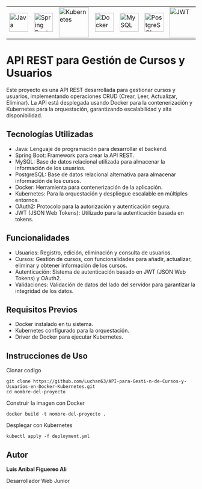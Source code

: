 <table align= "center">
  <tr>
    <td><img src="https://github.com/user-attachments/assets/23888328-f831-4250-ac0b-b3e0db55a89c" alt="Java" width="50" /></td>
    <td><img src="https://github.com/user-attachments/assets/c6b75730-c3cf-41a1-82fb-d40e17bfd097" alt="Spring Boot" width="50" /></td>
    <td><img src="https://github.com/user-attachments/assets/d8081359-309e-4e88-bba4-b5238536c88e" alt="Kubernetes" width="80" /></td>
    <td><img src="https://github.com/user-attachments/assets/aa5fb147-5b81-416e-b656-15e28ad566b9" alt="Docker" width="50" /></td>
    <td><img src="https://github.com/user-attachments/assets/f3c6c52e-9c3d-419f-b0a0-9c34d01c3728" alt="MySQL" width="50" /></td>
    <td><img src="https://github.com/user-attachments/assets/bdca9eef-307e-4309-822c-95edebe52906" alt="PostgreSQL" width="50" /></td>
    <td><img src="https://github.com/user-attachments/assets/114f2c7f-7cda-4494-ad3e-2a03fbdadab4" alt="JWT" width="80" /></td>
  </tr>
</table>

# API REST para Gestión de Cursos y Usuarios

<p>
Este proyecto es una API REST desarrollada para gestionar cursos y usuarios, implementando operaciones CRUD (Crear, Leer, Actualizar, Eliminar). La API está desplegada usando Docker para la contenerización y Kubernetes para la orquestación, garantizando escalabilidad y alta disponibilidad.
</p>

## Tecnologías Utilizadas

- Java: Lenguaje de programación para desarrollar el backend.
- Spring Boot: Framework para crear la API REST.
- MySQL: Base de datos relacional utilizada para almacenar la información de los usuarios.
- PostgreSQL: Base de datos relacional alternativa para almacenar información de los cursos.
- Docker: Herramienta para contenerización de la aplicación.
- Kubernetes: Para la orquestación y despliegue escalable en múltiples entornos.
- OAuth2: Protocolo para la autorización y autenticación segura.
- JWT (JSON Web Tokens): Utilizado para la autenticación basada en tokens.

## Funcionalidades

- Usuarios: Registro, edición, eliminación y consulta de usuarios.
- Cursos: Gestión de cursos, con funcionalidades para añadir, actualizar, eliminar y obtener información de los cursos.
- Autenticación: Sistema de autenticación basado en JWT (JSON Web Tokens) y OAuth2.
- Validaciones: Validación de datos del lado del servidor para garantizar la integridad de los datos.

## Requisitos Previos

- Docker instalado en tu sistema.
- Kubernetes configurado para la orquestación.
- Driver de Docker para ejecutar Kubernetes.

## Instrucciones de Uso

<p >
Clonar codigo
</p>

````
git clone https://github.com/Luchan63/API-para-Gesti-n-de-Cursos-y-Usuarios-en-Docker-Kubernetes.git
cd nombre-del-proyecto
````
<p>
Construir la imagen con Docker
</p>

````
docker build -t nombre-del-proyecto .
````
<p>
Desplegar con Kubernetes
</p>

````
kubectl apply -f deployment.yml
````
## Autor
**Luis Anibal Figuereo Ali**

Desarrollador Web Junior

